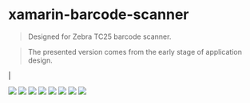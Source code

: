 # xamarin-barcode-scanner

> Designed for Zebra TC25 barcode scanner.

> The presented version comes from the early stage of application design.

| 

![](https://raw.githubusercontent.com/skycompeu/xamarin-barcode-scanner/master/Screenshots/img_00.png)
![](https://raw.githubusercontent.com/skycompeu/xamarin-barcode-scanner/master/Screenshots/img_01.png)
![](https://raw.githubusercontent.com/skycompeu/xamarin-barcode-scanner/master/Screenshots/img_02.png)
![](https://raw.githubusercontent.com/skycompeu/xamarin-barcode-scanner/master/Screenshots/img_03.png)
![](https://raw.githubusercontent.com/skycompeu/xamarin-barcode-scanner/master/Screenshots/img_04.png)
![](https://raw.githubusercontent.com/skycompeu/xamarin-barcode-scanner/master/Screenshots/img_05.png)
![](https://raw.githubusercontent.com/skycompeu/xamarin-barcode-scanner/master/Screenshots/img_06.png)
![](https://raw.githubusercontent.com/skycompeu/xamarin-barcode-scanner/master/Screenshots/img_07.png)

